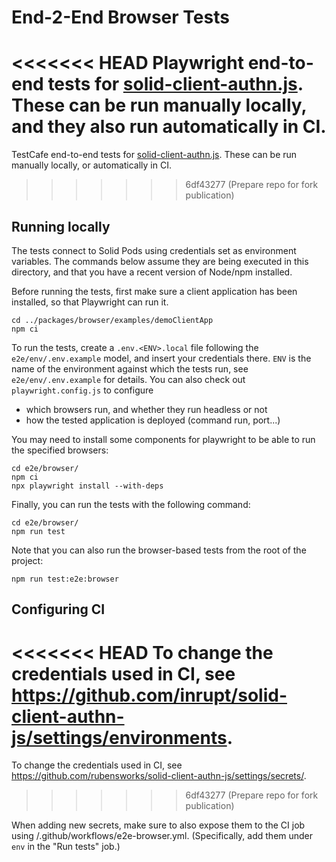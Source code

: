 # End-2-End Browser Tests

<<<<<<< HEAD
Playwright end-to-end tests for [solid-client-authn.js](https://github.com/inrupt/solid-client-authn-js).
These can be run manually locally, and they also run automatically in CI.
=======
TestCafe end-to-end tests for [solid-client-authn.js](https://github.com/rubensworks/solid-client-authn-js).
These can be run manually locally, or automatically in CI.
>>>>>>> 6df43277 (Prepare repo for fork publication)

## Running locally

The tests connect to Solid Pods using credentials set as environment variables.
The commands below assume they are being executed in this directory, and that
you have a recent version of Node/npm installed.

Before running the tests, first make sure a client application has been installed,
so that Playwright can run it.

```script
cd ../packages/browser/examples/demoClientApp
npm ci
```

To run the tests, create a `.env.<ENV>.local` file following the `e2e/env/.env.example` model, 
and insert your credentials there. `ENV` is the name of the environment against which
the tests run, see `e2e/env/.env.example` for details. You can also check out
`playwright.config.js` to configure
- which browsers run, and whether they run headless or not
- how the tested application is deployed (command run, port...)

You may need to install some components for playwright to be able to run the 
specified browsers:

```script
cd e2e/browser/
npm ci
npx playwright install --with-deps
```

Finally, you can run the tests with the following command:

```script
cd e2e/browser/
npm run test
```

Note that you can also run the browser-based tests from the root of the project: 

```script
npm run test:e2e:browser
```

## Configuring CI

<<<<<<< HEAD
To change the credentials used in CI, see https://github.com/inrupt/solid-client-authn-js/settings/environments.
=======
To change the credentials used in CI, see https://github.com/rubensworks/solid-client-authn-js/settings/secrets/.
>>>>>>> 6df43277 (Prepare repo for fork publication)

When adding new secrets, make sure to also expose them to the CI job using /.github/workflows/e2e-browser.yml.
(Specifically, add them under `env` in the "Run tests" job.)
